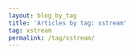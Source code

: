 ```yaml
---
layout: blog_by_tag
title: 'Articles by tag: xstream'
tag: xstream
permalink: /tag/xstream/
---
```

